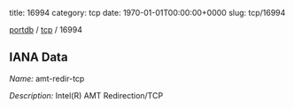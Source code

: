 title: 16994
category: tcp
date: 1970-01-01T00:00:00+0000
slug: tcp/16994

[portdb](/) / [tcp](/category/tcp.html) / 16994


## IANA Data

_Name:_ amt-redir-tcp

_Description:_ Intel(R) AMT Redirection/TCP

